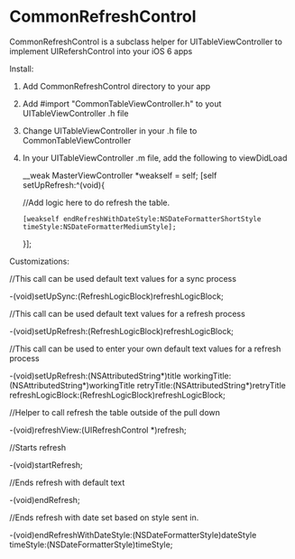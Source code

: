 CommonRefreshControl
====================

CommonRefreshControl is a subclass helper for UITableViewController to implement UIRefershControl into your iOS 6 apps

Install:

1. Add CommonRefreshControl directory to your app

2. Add #import "CommonTableViewController.h" to yout UITableViewController .h file

3. Change UITableViewController in your .h file to CommonTableViewController 

4. In your UITableViewController .m file, add the following to viewDidLoad


    __weak MasterViewController *weakself = self;
    [self setUpRefresh:^(void){
        
      //Add logic here to do refresh the table.

       [weakself endRefreshWithDateStyle:NSDateFormatterShortStyle timeStyle:NSDateFormatterMediumStyle];
                     
    }];


Customizations:

//This call can be used default text values for a sync process

-(void)setUpSync:(RefreshLogicBlock)refreshLogicBlock;

//This call can be used default text values for a refresh process

-(void)setUpRefresh:(RefreshLogicBlock)refreshLogicBlock;

//This call can be used to enter your own default text values for a refresh process

-(void)setUpRefresh:(NSAttributedString*)title
       workingTitle:(NSAttributedString*)workingTitle
         retryTitle:(NSAttributedString*)retryTitle
  refreshLogicBlock:(RefreshLogicBlock)refreshLogicBlock;

//Helper to call refresh the table outside of the pull down

-(void)refreshView:(UIRefreshControl *)refresh;

//Starts refresh

-(void)startRefresh;

//Ends refresh with default text

-(void)endRefresh;

//Ends refresh with date set based on style sent in.

-(void)endRefreshWithDateStyle:(NSDateFormatterStyle)dateStyle timeStyle:(NSDateFormatterStyle)timeStyle;
